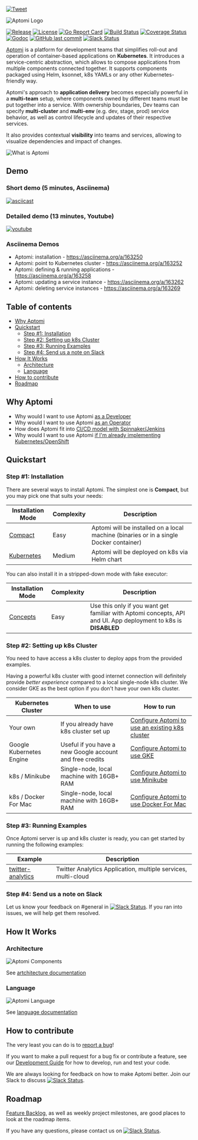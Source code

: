 [![Tweet](https://img.shields.io/twitter/url/http/shields.io.svg?style=social)](https://twitter.com/intent/tweet?text=Check%20out%20Aptomi,%20intelligent%20service%20delivery%20platform%20for%20Kubernetes%20(http://aptomi.io)&url=https://github.com/Aptomi/aptomi&via=_aptomi&hashtags=kubernetes,docker,go,containers,microservices,helm,ops,dev,devops,cicd,continuousdelivery,software)

![Aptomi Logo](images/aptomi-logo-new.png)

[![Release](https://img.shields.io/github/release/Aptomi/aptomi.svg)](https://github.com/Aptomi/aptomi/releases/latest)
[![License](https://img.shields.io/github/license/Aptomi/aptomi.svg)](https://github.com/Aptomi/aptomi/LICENSE.md)
[![Go Report Card](https://goreportcard.com/badge/github.com/Aptomi/aptomi)](https://goreportcard.com/report/github.com/Aptomi/aptomi)
[![Build Status](https://ci.aptomi.io/buildStatus/icon?job=aptomi%20-%20tests)](https://ci.aptomi.io/job/aptomi%20-%20tests/)
[![Coverage Status](https://coveralls.io/repos/github/Aptomi/aptomi/badge.svg)](https://coveralls.io/github/Aptomi/aptomi)
[![Godoc](https://godoc.org/github.com/Aptomi/aptomi?status.svg)](https://godoc.org/github.com/Aptomi/aptomi)
[![GitHub last commit](https://img.shields.io/github/last-commit/Aptomi/aptomi.svg)](https://github.com/Aptomi/aptomi/commits/master)
[![Slack Status](https://img.shields.io/badge/slack-join_channel-ff69b4.svg)](http://slack.aptomi.io)

[Aptomi](http://aptomi.io) is a platform for development teams that simplifies roll-out and operation of container-based applications on **Kubernetes**. It introduces a service-centric abstraction, which allows to compose applications from multiple components connected together. It supports components packaged using Helm, ksonnet, k8s YAMLs or any other Kubernetes-friendly way.

Aptomi's approach to **application delivery** becomes especially powerful in a **multi-team** setup, where components owned by different teams must be put together into a service. With ownership boundaries, Dev teams can specify **multi-cluster** and **multi-env** (e.g. dev, stage, prod) service behavior, as well as control lifecycle and updates of their respective services.

It also provides contextual **visibility** into teams and services, allowing to visualize dependencies and impact of changes. 

![What is Aptomi](images/aptomi-what-is.png)

## Demo

### Short demo (5 minutes, Asciinema)
[![asciicast](images/aptomi-asciinema.png)](https://asciinema.org/a/163258)

### Detailed demo (13 minutes, Youtube)
[![youtube](images/aptomi-demo-youtube.png)](http://www.youtube.com/watch?v=HL4RwoBnuTc)

### Asciinema Demos
* Aptomi: installation - https://asciinema.org/a/163250
* Aptomi: point to Kubernetes cluster - https://asciinema.org/a/163252
* Aptomi: defining & running applications - https://asciinema.org/a/163258
* Aptomi: updating a service instance - https://asciinema.org/a/163262
* Aptomi: deleting service instances - https://asciinema.org/a/163269

## Table of contents
<!-- START doctoc generated TOC please keep comment here to allow auto update -->
<!-- DON'T EDIT THIS SECTION, INSTEAD RE-RUN doctoc TO UPDATE -->


- [Why Aptomi](#why-aptomi)
- [Quickstart](#quickstart)
  - [Step #1: Installation](#step-1-installation)
  - [Step #2: Setting up k8s Cluster](#step-2-setting-up-k8s-cluster)
  - [Step #3: Running Examples](#step-3-running-examples)
  - [Step #4: Send us a note on Slack](#step-4-send-us-a-note-on-slack)
- [How It Works](#how-it-works)
  - [Architecture](#architecture)
  - [Language](#language)
- [How to contribute](#how-to-contribute)
- [Roadmap](#roadmap)

<!-- END doctoc generated TOC please keep comment here to allow auto update -->

## Why Aptomi

* Why would I want to use Aptomi [as a Developer](docs/benefits.md#for-developers)
* Why would I want to use Aptomi [as an Operator](docs/benefits.md#for-operators)
* How does Aptomi fit into [CI/CD model with Spinnaker/Jenkins](docs/benefits.md#how-aptomi-fits-into-cicd-jenkins-spinnaker)
* Why would I want to use Aptomi [if I'm already implementing Kubernetes/OpenShift](docs/benefits.md#why-would-i-want-to-use-aptomi-if-im-already-implementing-kubernetesopenshift)

## Quickstart

### Step #1: Installation
There are several ways to install Aptomi. The simplest one is **Compact**, but you may pick one that suits your needs:

Installation Mode     | Complexity | Description
----------------------|------------|-------------
[Compact](docs/install_compact.md) | Easy | Aptomi will be installed on a local machine (binaries or in a single Docker container)
[Kubernetes](docs/install_kubernetes.md) | Medium | Aptomi will be deployed on k8s via Helm chart

You can also install it in a stripped-down mode with fake executor:

Installation Mode     | Complexity | Description
----------------------|------------|-------------
[Concepts](docs/install_concepts.md) | Easy | Use this only if you want get familiar with Aptomi concepts, API and UI. App deployment to k8s is **DISABLED**

### Step #2: Setting up k8s Cluster

You need to have access a k8s cluster to deploy apps from the provided examples.

Having a powerful k8s cluster with good internet connection will definitely provide *better experience* compared to a local single-node k8s cluster. We consider GKE as the best option if you don't have your own k8s cluster.

Kubernetes Cluster | When to use     | How to run
------------|-----------------|-----------
Your own    | If you already have k8s cluster set up | [Configure Aptomi to use an existing k8s cluster](docs/k8s_own.md)
Google Kubernetes Engine | Useful if you have a new Google account and free credits | [Configure Aptomi to use GKE](docs/k8s_gke.md)
k8s / Minikube | Single-node, local machine with 16GB+ RAM | [Configure Aptomi to use Minikube](docs/k8s_minikube.md)
k8s / Docker For Mac | Single-node, local machine with 16GB+ RAM | [Configure Aptomi to use Docker For Mac](docs/k8s_docker_for_mac.md)

### Step #3: Running Examples

Once Aptomi server is up and k8s cluster is ready, you can get started by running the following examples:

Example    | Description
-----------|------------
[twitter-analytics](examples/twitter-analytics) | Twitter Analytics Application, multiple services, multi-cloud

### Step #4: Send us a note on Slack

Let us know your feedback on #general in [![Slack Status](https://img.shields.io/badge/slack-join_channel-ff69b4.svg)](http://slack.aptomi.io). If you ran into issues, we will help get them resolved. 

## How It Works

### Architecture
![Aptomi Components](images/aptomi-components.png) 

See [artchitecture documentation](docs/architecture.md)

### Language
![Aptomi Language](images/aptomi-language.png)

See [language documentation](docs/language.md)

## How to contribute
The very least you can do is to [report a bug](https://github.com/Aptomi/aptomi/issues)!

If you want to make a pull request for a bug fix or contribute a feature, see our [Development Guide](docs/dev_guide.md) for how to develop, run and test your code.

We are always looking for feedback on how to make Aptomi better. Join our Slack to discuss [![Slack Status](https://img.shields.io/badge/slack-join_channel-ff69b4.svg)](http://slack.aptomi.io).

## Roadmap
[Feature Backlog](https://github.com/Aptomi/aptomi/milestone/11), as well as weekly project milestones, are good places to look at the roadmap items.

If you have any questions, please contact us on [![Slack Status](https://img.shields.io/badge/slack-join_channel-ff69b4.svg)](http://slack.aptomi.io).
